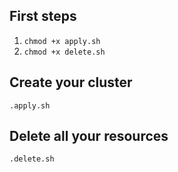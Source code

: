 ## First steps
1) ```chmod +x apply.sh```
2) ```chmod +x delete.sh```
## Create your cluster
```.apply.sh```

## Delete all your resources
```.delete.sh```
